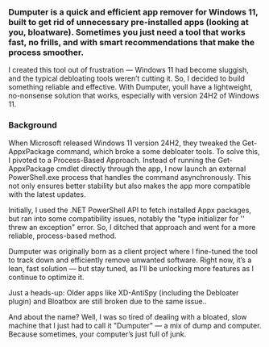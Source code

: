 ### Dumputer is a quick and efficient app remover for Windows 11, built to get rid of unnecessary pre-installed apps (looking at you, bloatware). Sometimes you just need a tool that works fast, no frills, and with smart recommendations that make the process smoother. 

I created this tool out of frustration — Windows 11 had become sluggish, and the typical debloating tools weren’t cutting it. So, I decided to build something reliable and effective. With Dumputer, youll have a lightweight, no-nonsense solution that works, especially with version 24H2 of Windows 11.

### Background
When Microsoft released Windows 11 version 24H2, they tweaked the Get-AppxPackage command, which broke a some debloater tools. To solve this, I pivoted to a Process-Based Approach. Instead of running the Get-AppxPackage cmdlet directly through the app, I now launch an external PowerShell.exe process that handles the command asynchronously. This not only ensures better stability but also makes the app more compatible with the latest updates.

Initially, I used the .NET PowerShell API to fetch installed Appx packages, but ran into some compatibility issues, notably the "type initializer for '<Module>' threw an exception" error. So, I ditched that approach and went for a more reliable, process-based method.

Dumputer was originally born as a client project where I fine-tuned the tool to track down and efficiently remove unwanted software. Right now, it’s a lean, fast solution — but stay tuned, as I'll be unlocking more features as I continue to optimize it.

Just a heads-up: Older apps like XD-AntiSpy (including the Debloater plugin) and Bloatbox are still broken due to the same issue..

And about the name? Well, I was so tired of dealing with a bloated, slow machine that I just had to call it "Dumputer" — a mix of dump and computer. Because sometimes, your computer’s just full of junk. 
